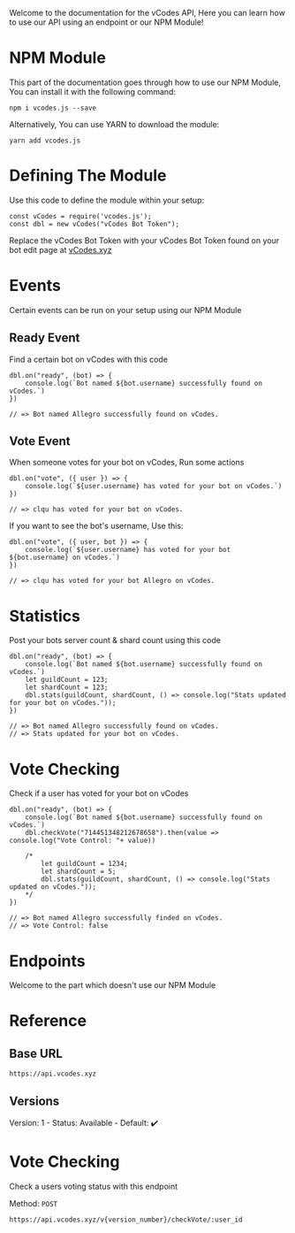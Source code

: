 Welcome to the documentation for the vCodes API, Here you can learn how to use our API using an endpoint or our NPM Module!

# NPM Module
This part of the documentation goes through how to use our NPM Module, You can install it with the following command:
```
npm i vcodes.js --save
```
Alternatively, You can use YARN to download the module:
```
yarn add vcodes.js
```
# Defining The Module
Use this code to define the module within your setup:
```
const vCodes = require('vcodes.js');
const dbl = new vCodes("vCodes Bot Token");
```
Replace the vCodes Bot Token with your vCodes Bot Token found on your bot edit page at [vCodes.xyz](https://vcodes.xyz)

# Events
Certain events can be run on your setup using our NPM Module

## Ready Event
Find a certain bot on vCodes with this code
```
dbl.on("ready", (bot) => {
    console.log(`Bot named ${bot.username} successfully found on vCodes.`)
})

// => Bot named Allegro successfully found on vCodes.
```
## Vote Event
When someone votes for your bot on vCodes, Run some actions
```
dbl.on("vote", ({ user }) => {
    console.log(`${user.username} has voted for your bot on vCodes.`)
})

// => clqu has voted for your bot on vCodes.
```
If you want to see the bot's username, Use this:
```
dbl.on("vote", ({ user, bot }) => {
    console.log(`${user.username} has voted for your bot ${bot.username} on vCodes.`)
})

// => clqu has voted for your bot Allegro on vCodes.
```
# Statistics
Post your bots server count & shard count using this code
```
dbl.on("ready", (bot) => {
    console.log(`Bot named ${bot.username} successfully found on vCodes.`)
    let guildCount = 123;
    let shardCount = 123;
    dbl.stats(guildCount, shardCount, () => console.log("Stats updated for your bot on vCodes."));
})

// => Bot named Allegro successfully found on vCodes.
// => Stats updated for your bot on vCodes.
```
# Vote Checking
Check if a user has voted for your bot on vCodes
```
dbl.on("ready", (bot) => {
    console.log(`Bot named ${bot.username} successfully found on vCodes.`)
    dbl.checkVote("714451348212678658").then(value => console.log("Vote Control: "+ value))

    /*
        let guildCount = 1234;
        let shardCount = 5;
        dbl.stats(guildCount, shardCount, () => console.log("Stats updated on vCodes."));
    */
})

// => Bot named Allegro successfully finded on vCodes.
// => Vote Control: false
```
# Endpoints
Welcome to the part which doesn't use our NPM Module

# Reference
## Base URL
```
https://api.vcodes.xyz
```
## Versions
Version: 1 - Status: Available - Default: ✔️
    
# Vote Checking
Check a users voting status with this endpoint

Method: `POST`
```
https://api.vcodes.xyz/v{version_number}/checkVote/:user_id
```
